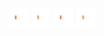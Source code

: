 ![human light left leg-1](../share/lair/human_light_left_leg/human_light_left_leg-1.png)
![human light left leg-4](../share/lair/human_light_left_leg/human_light_left_leg-4.png)
![human light left leg-2](../share/lair/human_light_left_leg/human_light_left_leg-2.png)
![human light left leg-3](../share/lair/human_light_left_leg/human_light_left_leg-3.png)
